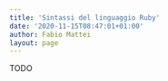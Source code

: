```yaml
---
title: 'Sintassi del linguaggio Ruby'
date: '2020-11-15T08:47:01+01:00'
author: Fabio Mattei
layout: page
---
```


TODO

